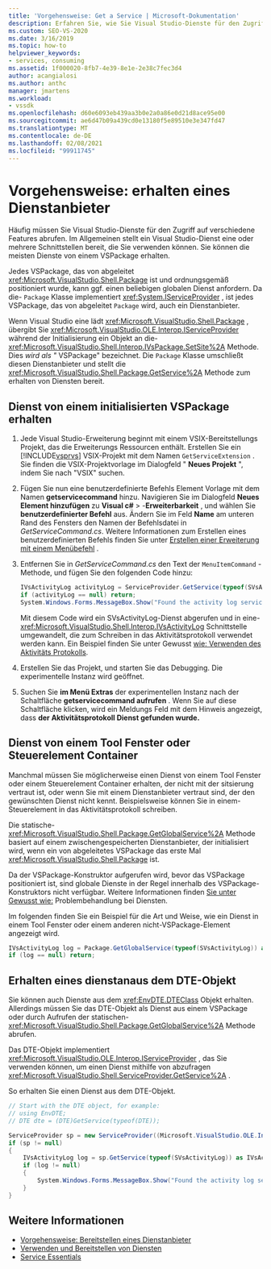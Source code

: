 ```yaml
---
title: 'Vorgehensweise: Get a Service | Microsoft-Dokumentation'
description: Erfahren Sie, wie Sie Visual Studio-Dienste für den Zugriff auf verschiedene Features erhalten. Sie können die meisten Dienste mithilfe eines VSPackages erhalten.
ms.custom: SEO-VS-2020
ms.date: 3/16/2019
ms.topic: how-to
helpviewer_keywords:
- services, consuming
ms.assetid: 1f000020-8fb7-4e39-8e1e-2e38c7fec3d4
author: acangialosi
ms.author: anthc
manager: jmartens
ms.workload:
- vssdk
ms.openlocfilehash: d60e6093eb439aa3b0e2a0a86e0d21d8ace95e00
ms.sourcegitcommit: ae6d47b09a439cd0e13180f5e89510e3e347fd47
ms.translationtype: MT
ms.contentlocale: de-DE
ms.lasthandoff: 02/08/2021
ms.locfileid: "99911745"
---
```

# <a name="how-to-get-a-service"></a>Vorgehensweise: erhalten eines Dienstanbieter

Häufig müssen Sie Visual Studio-Dienste für den Zugriff auf verschiedene Features abrufen. Im Allgemeinen stellt ein Visual Studio-Dienst eine oder mehrere Schnittstellen bereit, die Sie verwenden können. Sie können die meisten Dienste von einem VSPackage erhalten.

Jedes VSPackage, das von abgeleitet <xref:Microsoft.VisualStudio.Shell.Package> ist und ordnungsgemäß positioniert wurde, kann ggf. einen beliebigen globalen Dienst anfordern. Da die- `Package` Klasse implementiert <xref:System.IServiceProvider> , ist jedes VSPackage, das von abgeleitet `Package` wird, auch ein Dienstanbieter.

Wenn Visual Studio eine lädt <xref:Microsoft.VisualStudio.Shell.Package> , übergibt Sie <xref:Microsoft.VisualStudio.OLE.Interop.IServiceProvider> während der Initialisierung ein Objekt an die- <xref:Microsoft.VisualStudio.Shell.Interop.IVsPackage.SetSite%2A> Methode. Dies *wird als "* VSPackage" bezeichnet. Die `Package` Klasse umschließt diesen Dienstanbieter und stellt die <xref:Microsoft.VisualStudio.Shell.Package.GetService%2A> Methode zum erhalten von Diensten bereit.

## <a name="getting-a-service-from-an-initialized-vspackage"></a>Dienst von einem initialisierten VSPackage erhalten

1. Jede Visual Studio-Erweiterung beginnt mit einem VSIX-Bereitstellungs Projekt, das die Erweiterungs Ressourcen enthält. Erstellen Sie ein [!INCLUDE[vsprvs](../code-quality/includes/vsprvs_md.md)] VSIX-Projekt mit dem Namen `GetServiceExtension` . Sie finden die VSIX-Projektvorlage im Dialogfeld " **Neues Projekt** ", indem Sie nach "VSIX" suchen.

2. Fügen Sie nun eine benutzerdefinierte Befehls Element Vorlage mit dem Namen **getservicecommand** hinzu. Navigieren Sie im Dialogfeld **Neues Element hinzufügen** zu **Visual c#**  >  -**Erweiterbarkeit** , und wählen Sie **benutzerdefinierter Befehl** aus. Ändern Sie im Feld **Name** am unteren Rand des Fensters den Namen der Befehlsdatei in *GetServiceCommand.cs*. Weitere Informationen zum Erstellen eines benutzerdefinierten Befehls finden Sie unter [Erstellen einer Erweiterung mit einem Menübefehl](../extensibility/creating-an-extension-with-a-menu-command.md) .

3. Entfernen Sie in *GetServiceCommand.cs* den Text der `MenuItemCommand` -Methode, und fügen Sie den folgenden Code hinzu:

   ```csharp
   IVsActivityLog activityLog = ServiceProvider.GetService(typeof(SVsActivityLog)) as IVsActivityLog;
   if (activityLog == null) return;
   System.Windows.Forms.MessageBox.Show("Found the activity log service.");

   ```

    Mit diesem Code wird ein SVsActivityLog-Dienst abgerufen und in eine- <xref:Microsoft.VisualStudio.Shell.Interop.IVsActivityLog> Schnittstelle umgewandelt, die zum Schreiben in das Aktivitätsprotokoll verwendet werden kann. Ein Beispiel finden Sie unter Gewusst [wie: Verwenden des Aktivitäts Protokolls](../extensibility/how-to-use-the-activity-log.md).

4. Erstellen Sie das Projekt, und starten Sie das Debugging. Die experimentelle Instanz wird geöffnet.

5. Suchen Sie **im Menü Extras** der experimentellen Instanz nach der Schaltfläche **getservicecommand aufrufen** . Wenn Sie auf diese Schaltfläche klicken, wird ein Meldungs Feld mit dem Hinweis angezeigt, dass **der Aktivitätsprotokoll Dienst gefunden wurde.**

## <a name="getting-a-service-from-a-tool-window-or-control-container"></a>Dienst von einem Tool Fenster oder Steuerelement Container

Manchmal müssen Sie möglicherweise einen Dienst von einem Tool Fenster oder einem Steuerelement Container erhalten, der nicht mit der sitsierung vertraut ist, oder wenn Sie mit einem Dienstanbieter vertraut sind, der den gewünschten Dienst nicht kennt. Beispielsweise können Sie in einem-Steuerelement in das Aktivitätsprotokoll schreiben.

Die statische- <xref:Microsoft.VisualStudio.Shell.Package.GetGlobalService%2A> Methode basiert auf einem zwischengespeicherten Dienstanbieter, der initialisiert wird, wenn ein von abgeleitetes VSPackage das erste Mal <xref:Microsoft.VisualStudio.Shell.Package> ist.

Da der VSPackage-Konstruktor aufgerufen wird, bevor das VSPackage positioniert ist, sind globale Dienste in der Regel innerhalb des VSPackage-Konstruktors nicht verfügbar. Weitere Informationen finden [Sie unter Gewusst wie:](../extensibility/how-to-troubleshoot-services.md) Problembehandlung bei Diensten.

Im folgenden finden Sie ein Beispiel für die Art und Weise, wie ein Dienst in einem Tool Fenster oder einem anderen nicht-VSPackage-Element angezeigt wird.

```csharp
IVsActivityLog log = Package.GetGlobalService(typeof(SVsActivityLog)) as IVsActivityLog;
if (log == null) return;
```

## <a name="getting-a-service-from-the-dte-object"></a>Erhalten eines dienstanaus dem DTE-Objekt

Sie können auch Dienste aus dem <xref:EnvDTE.DTEClass> Objekt erhalten. Allerdings müssen Sie das DTE-Objekt als Dienst aus einem VSPackage oder durch Aufrufen der statischen- <xref:Microsoft.VisualStudio.Shell.Package.GetGlobalService%2A> Methode abrufen.

Das DTE-Objekt implementiert <xref:Microsoft.VisualStudio.OLE.Interop.IServiceProvider> , das Sie verwenden können, um einen Dienst mithilfe von abzufragen <xref:Microsoft.VisualStudio.Shell.ServiceProvider.GetService%2A> .

So erhalten Sie einen Dienst aus dem DTE-Objekt.

```csharp
// Start with the DTE object, for example: 
// using EnvDTE;
// DTE dte = (DTE)GetService(typeof(DTE));

ServiceProvider sp = new ServiceProvider((Microsoft.VisualStudio.OLE.Interop.IServiceProvider)dte);
if (sp != null)
{
    IVsActivityLog log = sp.GetService(typeof(SVsActivityLog)) as IVsActivityLog;
    if (log != null)
    {
        System.Windows.Forms.MessageBox.Show("Found the activity log service.");
    }
}
```

## <a name="see-also"></a>Weitere Informationen

- [Vorgehensweise: Bereitstellen eines Dienstanbieter](../extensibility/how-to-provide-a-service.md)
- [Verwenden und Bereitstellen von Diensten](../extensibility/using-and-providing-services.md)
- [Service Essentials](../extensibility/internals/service-essentials.md)
